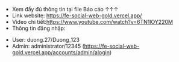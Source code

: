 - Xem đầy đủ thông tin tại file Báo cáo ↑↑↑
- Link website: https://fe-social-web-gold.vercel.app/
- Video chi tiết: https://www.youtube.com/watch?v=6TN1lOY220M
- Thông tin đăng nhập:
+ User: duong.27/Duong_123
+ Admin: administrator/12345 (https://fe-social-web-gold.vercel.app/accounts/admin/alogin)
 
